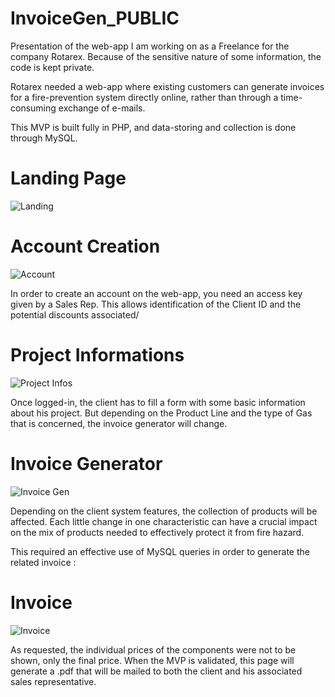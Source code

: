 # InvoiceGen_PUBLIC

Presentation of the web-app I am working on as a Freelance for the company Rotarex. Because of the sensitive nature of some information, the code is kept private.

Rotarex needed a web-app where existing customers can generate invoices for a fire-prevention system directly online, rather than through a time-consuming exchange of e-mails. 

This MVP is built fully in PHP, and data-storing and collection is done through MySQL.

# Landing Page
![Landing](https://i.ibb.co/XLcdz57/Screen-Shot-2019-10-28-at-9-34-30-AM.png)

# Account Creation 
![Account](https://i.ibb.co/72vrvQm/Screen-Shot-2019-10-28-at-9-34-45-AM.png)

In order to create an account on the web-app, you need an access key given by a Sales Rep. This allows identification of the Client ID and the potential discounts associated/

# Project Informations
![Project Infos](https://i.ibb.co/DpNmp00/Screen-Shot-2019-10-28-at-9-35-51-AM.png)

Once logged-in, the client has to fill a form with some basic information about his project.
But depending on the Product Line and the type of Gas that is concerned, the invoice generator will change.

# Invoice Generator
![Invoice Gen](https://i.ibb.co/bKrXz33/Screen-Shot-2019-10-28-at-9-59-15-AM.png)

Depending on the client system features, the collection of products will be affected. Each little change in one characteristic can have a crucial impact on the mix of products needed to effectively protect it from fire hazard. 

This required an effective use of MySQL queries in order to generate the related invoice : 

# Invoice
![Invoice](https://i.ibb.co/WcWcHYg/Screen-Shot-2019-10-28-at-9-38-55-AM.png)

As requested, the individual prices of the components were not to be shown, only the final price.
When the MVP is validated, this page will generate a .pdf that will be mailed to both the client and his associated sales representative.
